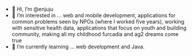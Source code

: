 - 👋 Hi, I’m @enjuju
- 👀 I’m interested in ... web and mobile development, applications for common problems seen by NPOs (where I worked five years), working with sensitive health data, applications that focus on youth and building community, making all my childhood furcadia and ag2 dreams come true
- 🌱 I’m currently learning ... web development and Java.

<!---
enjuju/enjuju is a ✨ special ✨ repository because its `README.md` (this file) appears on your GitHub profile.
You can click the Preview link to take a look at your changes.
--->
